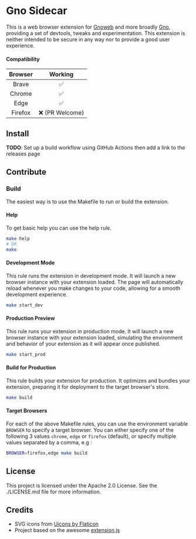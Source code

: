 # Gno Sidecar

This is a web browser extension for [Gnoweb](https://github.com/gnolang/gno/tree/master/gno.land/cmd/gnoweb) and more broadly [Gno](https://github.com/gnolang/gno/tree/master), providing a set of devtools, tweaks and experimentation.
This extension is neither intended to be secure in any way nor to provide a good user experience.

#### Compatibility

| Browser |     Working     |
| :-----: | :-------------: |
|  Brave  |       ✅        |
| Chrome  |       ✅        |
|  Edge   |       ✅        |
| Firefox | ❌ (PR Welcome) |

## Install

**TODO**: Set up a build workflow using GitHub Actions then add a link to the releases page

## Contribute

### Build

The easiest way is to use the Makefile to run or build the extension.

#### Help

To get basic help you can use the help rule.

```bash
make help
# OR
make
```

#### Development Mode

This rule runs the extension in development mode. It will launch a new browser instance with your extension loaded. The page will automatically reload whenever you make changes to your code, allowing for a smooth development experience.

```bash
make start_dev
```

#### Production Preview

This rule runs your extension in production mode. It will launch a new browser instance with your extension loaded, simulating the environment and behavior of your extension as it will appear once published.

```bash
make start_prod
```

#### Build for Production

This rule builds your extension for production. It optimizes and bundles your extension, preparing it for deployment to the target browser's store.

```bash
make build
```

#### Target Browsers

For each of the above Makefile rules, you can use the environment variable `BROWSER` to specify a target browser. You can either specify one of the following 3 values `chrome`, `edge` or `firefox` (default), or specify multiple values separated by a comma, e.g :

```bash
BROWSER=firefox,edge make build
```

## License

This project is licensed under the Apache 2.0 License. See the ./LICENSE.md file for more information.

## Credits

- SVG icons from [Uicons by Flaticon](https://www.flaticon.com/uicons)
- Project based on the awesome [extension.js](https://github.com/extension-js/extension.js)

